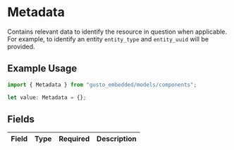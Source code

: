 # Metadata

Contains relevant data to identify the resource in question when applicable. For example, to identify an entity `entity_type` and `entity_uuid` will be provided.

## Example Usage

```typescript
import { Metadata } from "gusto_embedded/models/components";

let value: Metadata = {};
```

## Fields

| Field       | Type        | Required    | Description |
| ----------- | ----------- | ----------- | ----------- |